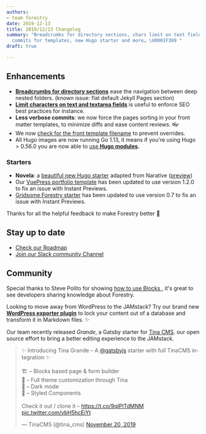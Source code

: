 ```yaml
---
authors:
- team forestry
date: 2019-12-13
title: 2019/12/13 Changelog
summary: "Breadcrumbs for directory sections, chars limit on text fields, less verbose
  commits for templates, new Hugo starter and more… \U0001F389 "
draft: true

---
```

## Enhancements

* [**Breadcrumbs for directory sections**](https://portal.productboard.com/forestry/1-forestry-io-roadmap/c/83-improve-navigation-within-sections) ease the navigation between deep nested folders. (known issue: flat default Jekyll Pages section)
* [**Limit characters on text and textarea fields**](https://portal.productboard.com/forestry/1-forestry-io-roadmap/c/81-characters-limit-on-text-and-textarea-fields) is useful to enforce SEO best practices for instance.
* **Less verbose commits**: we now force the pages sorting in your front matter templates, to minimize diffs and ease content reviews. 👓
* We now [check for the front template filename](https://portal.productboard.com/forestry/1-forestry-io-roadmap/c/84-prevent-overriding-front-matter-templates) to prevent overrides.
* All Hugo images are now running Go 1.13, it means if you're using Hugo > 0.56.0 you are now able to [use **Hugo modules**](https://gohugo.io/hugo-modules/use-modules/)**.**

### Starters

* **Novela**: a [beautiful new Hugo starter](https://github.com/forestryio/novela-hugo-starter) adapted from Narative ([preview](https://hugo-novela-forestry.netlify.com/))
* Our [VuePress portfolio template](https://github.com/forestryio/portfolio-vuepress) has been updated to use version 1.2.0 to fix an issue with Instant Previews.
* [Gridsome Forestry starter](https://github.com/itsnwa/gridsome-forestry-starter) has been updated to use version 0.7 to fix an issue with Instant Previews.

Thanks for all the helpful feedback to make Forestry better 🙏

## Stay up to date

* [Check  our Roadmap](https://portal.productboard.com/forestry)
* [Join our Slack community Channel](https://join.slack.com/t/forestry-community/shared_invite/enQtNDAxMTU5NzcwMzA3LTY1MzM2YTZhN2Q2ZjkyMjk2ZmNhM2Y2ODIwYmU5YWRiNDYwMWRjNzhlOWJiMTg2NDc2ZWNlNjljOTNiNDZiZDk)

## Community

Special thanks to Steve Polito for showing [how to use Blocks ](https://stevepolito.design/blog/forestry-cms-blocks-field-demo/), it's great to see developers sharing knowledge about Forestry.

Looking to move away from WordPress to the JAMstack? Try our brand new [**WordPress exporter plugin**](https://github.com/tinacms/wp-gatsby-exporter) to lock your content out of a database and transform it in Markdown files. ✨

Our team recently released _Grande_, a Gatsby starter for [Tina CMS](https://tinacms.org). our open source effort to bring a better editing experience to the JAMstack.

<blockquote class="twitter-tweet"><p lang="en" dir="ltr">✨ Introducing Tina Grande – A <a href="https://twitter.com/gatsbyjs?ref_src=twsrc%5Etfw">@gatsbyjs</a> starter with full TinaCMS integration ✨<br><br>🏗️ – Blocks based page & form builder<br>🎨 – Full theme customization through Tina<br>🌙 – Dark mode<br>💅 – Styled Components<br><br>Check it out / clone it – <a href="https://t.co/9qlPlTdMNM">https://t.co/9qlPlTdMNM</a> <a href="https://t.co/ybH5hcEiYt">pic.twitter.com/ybH5hcEiYt</a></p>— TinaCMS (@tina_cms) <a href="https://twitter.com/tina_cms/status/1197224944083460096?ref_src=twsrc%5Etfw">November 20, 2019</a></blockquote> <script async src="https://platform.twitter.com/widgets.js" charset="utf-8"></script>